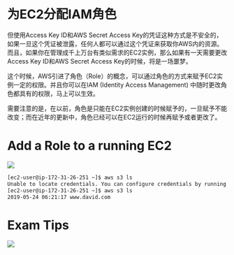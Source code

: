 # 为EC2分配IAM角色

但使用Access Key ID和AWS Secret Access Key的凭证这种方式是不安全的，如果一旦这个凭证被泄露，任何人都可以通过这个凭证来获取你AWS内的资源。而且，如果你在管理成千上万台有类似需求的EC2实例，那么如果有一天需要更改Access Key ID和AWS Secret Access Key的时候，将是一场噩梦。

这个时候，AWS引进了角色（Role）的概念，可以通过角色的方式来赋予EC2实例一定的权限。并且你可以在IAM (Identity Access Management) 中随时更改角色都具有的权限，马上可以生效。

需要注意的是，在以前，角色是只能在EC2实例创建的时候赋予的，一旦赋予不能改变；而在近年的更新中，角色已经可以在EC2运行的时候再赋予或者更改了。

# Add a Role to a running EC2
![](https://i.loli.net/2019/06/14/5d031a51beafd25271.png)

```sh
[ec2-user@ip-172-31-26-251 ~]$ aws s3 ls
Unable to locate credentials. You can configure credentials by running "aws configure".
[ec2-user@ip-172-31-26-251 ~]$ aws s3 ls
2019-05-24 06:21:17 www.david.com
```
# Exam Tips
![](https://i.loli.net/2019/06/15/5d04ffda5a2e237382.png)

